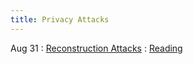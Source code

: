 ```yaml
---
title: Privacy Attacks
---
```


Aug 31
: [Reconstruction Attacks](#)
  : [Reading](https://queue.acm.org/detail.cfm?id=3295691)
